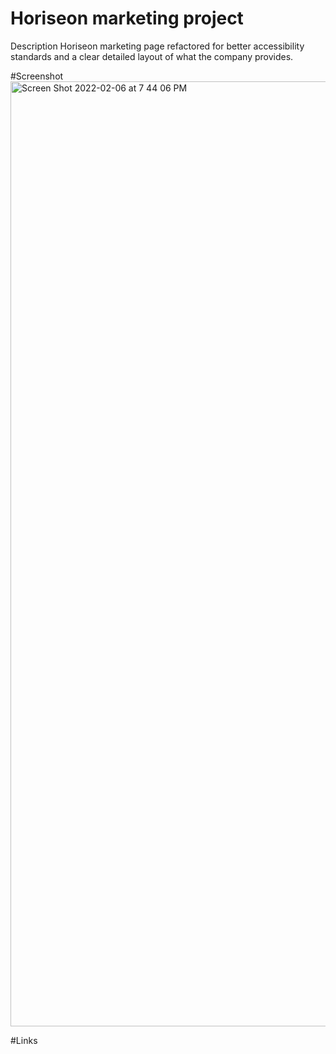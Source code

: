 # Horiseon marketing project

Description
Horiseon marketing page refactored for better accessibility standards and a clear detailed layout of what the company provides.

#Screenshot
<img width="1512" alt="Screen Shot 2022-02-06 at 7 44 06 PM" src="https://user-images.githubusercontent.com/97936992/152709052-b5b9a5ee-fe04-4b23-8cd4-8c4ff3e18b6d.png">

#Links


